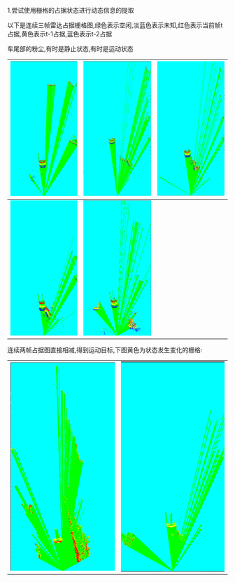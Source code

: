 1.尝试使用栅格的占据状态进行动态信息的提取

以下是连续三帧雷达占据栅格图,绿色表示空闲,淡蓝色表示未知,红色表示当前帧t占据,黄色表示t-1占据,蓝色表示t-2占据

车尾部的粉尘,有时是静止状态,有时是运动状态

| ![fog_log_5](fod_occpuy.assets/fog_log_5.png) | ![fog_log_4](fod_occpuy.assets/fog_log_4.png) | ![fog_log_3](fod_occpuy.assets/fog_log_3.png) |
| --------------------------------------------- | --------------------------------------------- | --------------------------------------------- |
| ![fog_log_2](fod_occpuy.assets/fog_log_2.png) | ![fog_log_1](fod_occpuy.assets/fog_log_1.png) |                                               |

连续两帧占据图直接相减,得到运动目标,下图黄色为状态发生变化的栅格:

|                                                              |                                                              |
| ------------------------------------------------------------ | ------------------------------------------------------------ |
| ![image-20210531222303666](fod_occpuy.assets/image-20210531222303666.png) | ![image-20210531222340481](fod_occpuy.assets/image-20210531222340481.png) |













